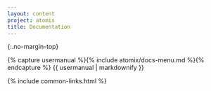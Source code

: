 ```yaml
---
layout: content
project: atomix
title: Documentation
---
```


{:.no-margin-top}
<div id="toc" project="atomix">
{% capture usermanual %}{% include atomix/docs-menu.md %}{% endcapture %}
{{ usermanual | markdownify }}
</div>

{% include common-links.html %}